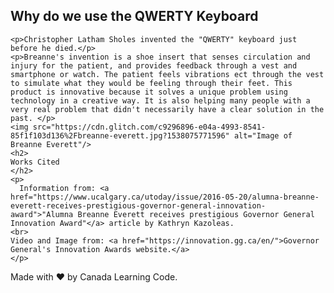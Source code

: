 <!DOCTYPE html>
<html>
<head>
  <meta charset="utf-8">
  <meta name="viewport" content="width=device-width, initial-scale=1">
  <link rel="stylesheet" href="style.css">
</head>
<body>
  <section class="main">
    <h1>Why do we use the QWERTY Keyboard</h1>

    <p>Christopher Latham Sholes invented the "QWERTY" keyboard just before he died.</p>
    <p>Breanne's invention is a shoe insert that senses circulation and injury for the patient, and provides feedback through a vest and smartphone or watch. The patient feels vibrations ect through the vest to simulate what they would be feeling through their feet. This product is innovative because it solves a unique problem using technology in a creative way. It is also helping many people with a very real problem that didn't necessarily have a clear solution in the past. </p>
    <img src="https://cdn.glitch.com/c9296896-e04a-4993-8541-85f1f103d136%2Fbreanne-everett.jpg?1538075771596" alt="Image of Breanne Everett"/>
    <h2>
    Works Cited
    </h2>
    <p>
      Information from: <a href="https://www.ucalgary.ca/utoday/issue/2016-05-20/alumna-breanne-everett-receives-prestigious-governor-general-innovation-award">"Alumna Breanne Everett receives prestigious Governor General Innovation Award"</a> article by Kathryn Kazoleas.
    <br>
    Video and Image from: <a href="https://innovation.gg.ca/en/">Governor General's Innovation Awards website.</a>
    </p>
  </section>
  <footer>Made with &hearts; by Canada Learning Code.</footer>
</body>
</html>
